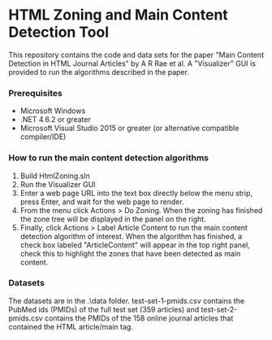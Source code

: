 # HTML Zoning and Main Content Detection Tool

This repository contains the code and data sets for the paper "Main Content Detection in HTML Journal Articles" by A R Rae et al. A "Visualizer" GUI is provided to run the algorithms described in the paper.

### Prerequisites

* Microsoft Windows
* .NET 4.6.2 or greater
* Microsoft Visual Studio 2015 or greater (or alternative compatible compiler/IDE)

### How to run the main content detection algorithms

1) Build HtmlZoning.sln
2) Run the Visualizer GUI
3) Enter a web page URL into the text box directly below the menu strip, press Enter, and wait for the web page to render.
4) From the menu click Actions > Do Zoning. When the zoning has finished the zone tree will be displayed in the panel on the right.
5) Finally, click Actions > Label Article Content to run the main content detection algorithm of interest. When the algorithm has finished, a check box labeled "ArticleContent" will appear in the top right panel, check this to highlight the zones that have been detected as main content.

### Datasets

The datasets are in the .\data folder. test-set-1-pmids.csv contains the PubMed ids (PMIDs) of the full test set (359 articles) and test-set-2-pmids.csv contains the PMIDs of the 158 online journal articles that contained the HTML article/main tag.